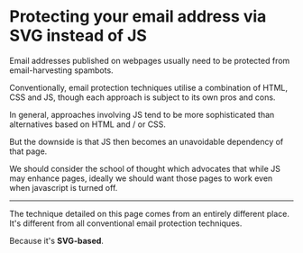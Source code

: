 # Protecting your email address via SVG instead of JS
Email addresses published on webpages usually need to be protected from email-harvesting spambots.

Conventionally, email protection techniques utilise a combination of HTML, CSS and JS, though each approach is subject to its own pros and cons.

In general, approaches involving JS tend to be more sophisticated than alternatives based on HTML and / or CSS.

But the downside is that JS then becomes an unavoidable dependency of that page.

We should consider the school of thought which advocates that while JS may enhance pages, ideally we should want those pages to work even when javascript is turned off.

_____

The technique detailed on this page comes from an entirely different place. It's different from all conventional email protection techniques.

Because it's **SVG-based**.
